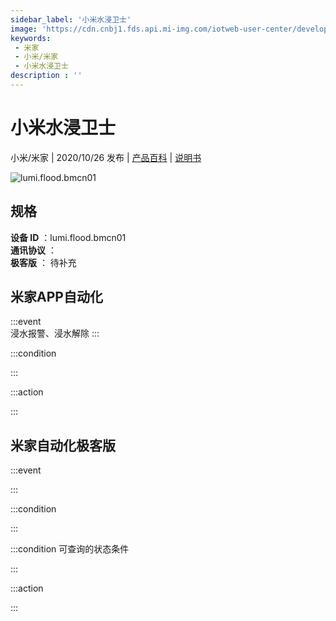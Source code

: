 ```yaml
---
sidebar_label: '小米水浸卫士'
image: 'https://cdn.cnbj1.fds.api.mi-img.com/iotweb-user-center/developer_1679071134718z471xKuY.png?GalaxyAccessKeyId=AKVGLQWBOVIRQ3XLEW&Expires=9223372036854775807&Signature=WG/5MDxkSLtlgGOrp5AmD8kFphk='
keywords: 
 - 米家
 - 小米/米家
 - 小米水浸卫士
description : ''
---
```

# 小米水浸卫士

小米/米家 | 2020/10/26 发布 | [产品百科](https://home.mi.com/webapp/content/baike/product/index.html?model=lumi.flood.bmcn01/) | [说明书](https://home.mi.com/views/introduction.html?model=lumi.flood.bmcn01&region=cn)

![lumi.flood.bmcn01](https://cdn.cnbj1.fds.api.mi-img.com/iotweb-user-center/developer_1679071134718z471xKuY.png?GalaxyAccessKeyId=AKVGLQWBOVIRQ3XLEW&Expires=9223372036854775807&Signature=WG/5MDxkSLtlgGOrp5AmD8kFphk=)

## 规格  
> 
**设备 ID** ：lumi.flood.bmcn01  
**通讯协议** ：  
**极客版**  ： 待补充 


## 米家APP自动化  

:::event  
浸水报警、浸水解除
:::

:::condition  

:::

:::action   

:::

## 米家自动化极客版  

:::event  

:::

:::condition  

:::

:::condition 可查询的状态条件  

:::

:::action  

:::

        
